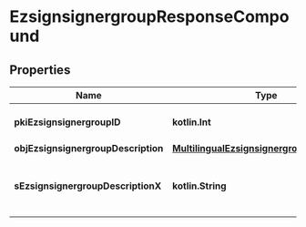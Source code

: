 
# EzsignsignergroupResponseCompound

## Properties
Name | Type | Description | Notes
------------ | ------------- | ------------- | -------------
**pkiEzsignsignergroupID** | **kotlin.Int** | The unique ID of the Ezsignsignergroup | 
**objEzsignsignergroupDescription** | [**MultilingualEzsignsignergroupDescription**](MultilingualEzsignsignergroupDescription.md) |  | 
**sEzsignsignergroupDescriptionX** | **kotlin.String** | The Description of the Ezsignsignergroup in the language of the requester |  [optional]



